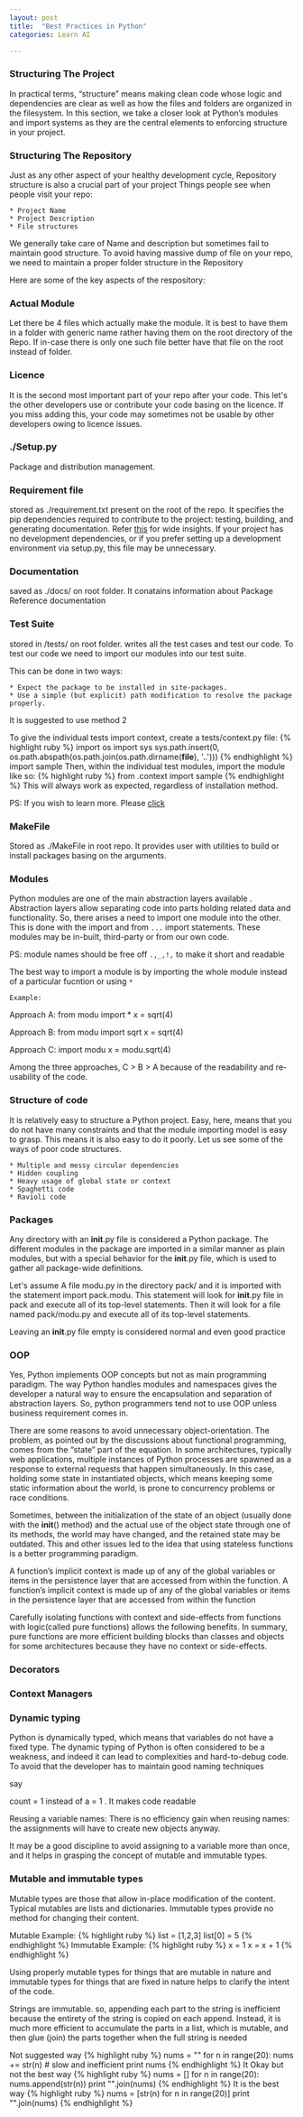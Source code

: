 ```yaml
---
layout: post
title:  "Best Practices in Python"
categories: Learn AI

---
```


### Structuring The Project

In practical terms, “structure” means making clean code whose logic and dependencies are clear as well as how the files and folders are organized in the filesystem. In this section, we take a closer look at Python’s modules and import systems as they are the central elements to enforcing structure in your project.

### Structuring The Repository

Just as any other aspect of your healthy development cycle, Repository structure is also a crucial part of your project
Things people see when people visit your repo:

```
* Project Name
* Project Description
* File structures

```
We generally take care of Name and description but sometimes fail to maintain good structure. To avoid having massive dump of file on your repo, we need to maintain a proper folder structure in the Repository

Here are some of the key aspects of the respository:

### Actual Module
 Let there be 4 files which actually make the module. It is best to have them in a folder with generic name rather having them on the root directory of the Repo. If in-case there is only one such file better have that file on the root instead of folder.

### Licence
It is the second most important part of your repo after your code. This let's the other developers use or contribute your code basing on the licence. If you miss adding this, your code may sometimes not be usable by other developers owing to licence issues.

### ./Setup.py
 Package and distribution management.

### Requirement file
stored as ./requirement.txt present on the root of the repo. It specifies the pip dependencies required to contribute to the project: testing, building, and generating documentation. Refer [this](https://pip.pypa.io/en/stable/user_guide/#requirements-files) for wide insights. If your project has no development dependencies, or if you prefer setting up a development environment via setup.py, this file may be unnecessary.

### Documentation
saved as ./docs/ on root folder. It conatains information about Package Reference documentation

### Test Suite
stored in /tests/ on root folder. writes all the test cases and test our code. To test our code we need to import our modules into our test suite.

This can be done in two ways:
```
* Expect the package to be installed in site-packages.
* Use a simple (but explicit) path modification to resolve the package properly.
```
It is suggested to use method 2 

To give the individual tests import context, create a tests/context.py file:
{% highlight ruby %}
import os
import sys
sys.path.insert(0, os.path.abspath(os.path.join(os.path.dirname(__file__), '..')))
{% endhighlight %}
import sample
Then, within the individual test modules, import the module like so:
{% highlight ruby %}
from .context import sample
{% endhighlight %}
This will always work as expected, regardless of installation method.

PS: If you wish to learn more. Please [click](https://docs.python-guide.org/writing/tests/)


### MakeFile
Stored as ./MakeFile in root repo. It provides user with utilities to build or install packages basing on the arguments. 


### Modules 

Python modules are one of the main abstraction layers available . Abstraction layers allow separating code into parts holding related data and functionality. So, there arises a need to import one module into the other. This is done with the import and from `...` import statements. These modules may be in-built, third-party or from our own code.

PS: module names should be free off `.,_,!,` to make it short and readable

The best way to import a module is by importing the whole module instead of a particular fucntion or using `*` 

`Example:`

Approach A:
from modu import *
x = sqrt(4)

Approach B:
from modu import sqrt
x = sqrt(4)

Approach C:
import modu
x = modu.sqrt(4)

Among the three approaches, C > B > A because of the readability and re-usability of the code.

### Structure of code

It is relatively easy to structure a Python project. Easy, here, means that you do not have many constraints and that the module importing model is easy to grasp. This means it is also easy to do it poorly. Let us see some of the ways of poor code structures.

```
* Multiple and messy circular dependencies
* Hidden coupling
* Heavy usage of global state or context
* Spaghetti code
* Ravioli code
```

### Packages

Any directory with an __init__.py file is considered a Python package. The different modules in the package are imported in a similar manner as plain modules, but with a special behavior for the __init__.py file, which is used to gather all package-wide definitions.

Let's assume A file modu.py in the directory pack/ and it is imported with the statement import pack.modu. This statement will look for __init__.py file in pack and execute all of its top-level statements. Then it will look for a file named pack/modu.py and execute all of its top-level statements.

Leaving an __init__.py file empty is considered normal and even good practice


### OOP

Yes, Python implements OOP concepts but not as main programming paradigm. The way Python handles modules and namespaces gives the developer a natural way to ensure the encapsulation and separation of abstraction layers. So, python programmers tend not to use OOP unless business requirement comes in.

There are some reasons to avoid unnecessary object-orientation. The problem, as pointed out by the discussions about functional programming, comes from the “state” part of the equation. In some architectures, typically web applications, multiple instances of Python processes are spawned as a response to external requests that happen simultaneously. In this case, holding some state in instantiated objects, which means keeping some static information about the world, is prone to concurrency problems or race conditions.

Sometimes, between the initialization of the state of an object (usually done with the __init__() method) and the actual use of the object state through one of its methods, the world may have changed, and the retained state may be outdated. This and other issues led to the idea that using stateless functions is a better programming paradigm.

A function’s implicit context is made up of any of the global variables or items in the persistence layer that are accessed from within the function. A function’s implicit context is made up of any of the global variables or items in the persistence layer that are accessed from within the function

Carefully isolating functions with context and side-effects from functions with logic(called pure functions) allows the following benefits. In summary, pure functions are more efficient building blocks than classes and objects for some architectures because they have no context or side-effects.


### Decorators



### Context Managers


### Dynamic typing

Python is dynamically typed, which means that variables do not have a fixed type. The dynamic typing of Python is often considered to be a weakness, and indeed it can lead to complexities and hard-to-debug code. To avoid that the developer has to maintain good naming techniques

say

count = 1 instead of a = 1 . It makes code readable

Reusing a variable names: There is no efficiency gain when reusing names: the assignments will have to create new objects anyway.

It may be a good discipline to avoid assigning to a variable more than once, and it helps in grasping the concept of mutable and immutable types.

### Mutable and immutable types

Mutable types are those that allow in-place modification of the content. Typical mutables are lists and dictionaries. Immutable types provide no method for changing their content.

Mutable Example:
{% highlight ruby %}
list = [1,2,3]
list[0] = 5
{% endhighlight %}
Immutable Example:
{% highlight ruby %}
x = 1
x = x + 1
{% endhighlight %}

Using properly mutable types for things that are mutable in nature and immutable types for things that are fixed in nature helps to clarify the intent of the code.

Strings are immutable.  so, appending each part to the string is inefficient because the entirety of the string is copied on each append. Instead, it is much more efficient to accumulate the parts in a list, which is mutable, and then glue (join) the parts together when the full string is needed

Not suggested way
{% highlight ruby %}
nums = ""
for n in range(20):
    nums += str(n)   # slow and inefficient
print nums
{% endhighlight %}
It Okay but not the best way
{% highlight ruby %}
nums = []
for n in range(20):
    nums.append(str(n))
print "".join(nums)
{% endhighlight %}
It is the best way
{% highlight ruby %}
nums = [str(n) for n in range(20)]
print "".join(nums)
{% endhighlight %}








